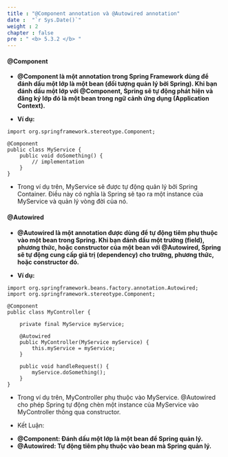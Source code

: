 ```yaml
---
title : "@Component annotation và @Autowired annotation"
date :  "`r Sys.Date()`"
weight : 2
chapter : false
pre : " <b> 5.3.2 </b> "
---
```


#### @Component

- **@Component là một annotation trong Spring Framework dùng để đánh dấu một lớp là một bean (đối tượng quản lý bởi Spring). Khi bạn đánh dấu một lớp với @Component, Spring sẽ tự động phát hiện và đăng ký lớp đó là một bean trong ngữ cảnh ứng dụng (Application Context).**

- **Ví dụ:**
```
import org.springframework.stereotype.Component;

@Component
public class MyService {
    public void doSomething() {
        // implementation
    }
}
```

- Trong ví dụ trên, MyService sẽ được tự động quản lý bởi Spring Container. Điều này có nghĩa là Spring sẽ tạo ra một instance của MyService và quản lý vòng đời của nó.

#### @Autowired

- **@Autowired là một annotation được dùng để tự động tiêm phụ thuộc vào một bean trong Spring. Khi bạn đánh dấu một trường (field), phương thức, hoặc constructor của một bean với @Autowired, Spring sẽ tự động cung cấp giá trị (dependency) cho trường, phương thức, hoặc constructor đó.**

- **Ví dụ:**
```
import org.springframework.beans.factory.annotation.Autowired;
import org.springframework.stereotype.Component;

@Component
public class MyController {

    private final MyService myService;

    @Autowired
    public MyController(MyService myService) {
        this.myService = myService;
    }

    public void handleRequest() {
        myService.doSomething();
    }
}
```

- Trong ví dụ trên, MyController phụ thuộc vào MyService. @Autowired cho phép Spring tự động chèn một instance của MyService vào MyController thông qua constructor.

- Kết Luận: 
+ **@Component: Đánh dấu một lớp là một bean để Spring quản lý.**
+ **@Autowired: Tự động tiêm phụ thuộc vào bean mà Spring quản lý.**